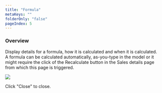 ```yaml
---
title: "Formula"
metaKeys: ""
folderOnly: "false"
pageIndex: 5
---
```


### Overview
Display details for a formula, how it is calculated and when it is calculated.<br/>
A formula can be calculated automatically, as-you-type in the model or it might require the click of the Recalculate button in the Sales details page from which this page is triggered.
<br/>

![](https://profitbasedocs.blob.core.windows.net/plannerimages/formula.JPG)

Click "Close" to close.
